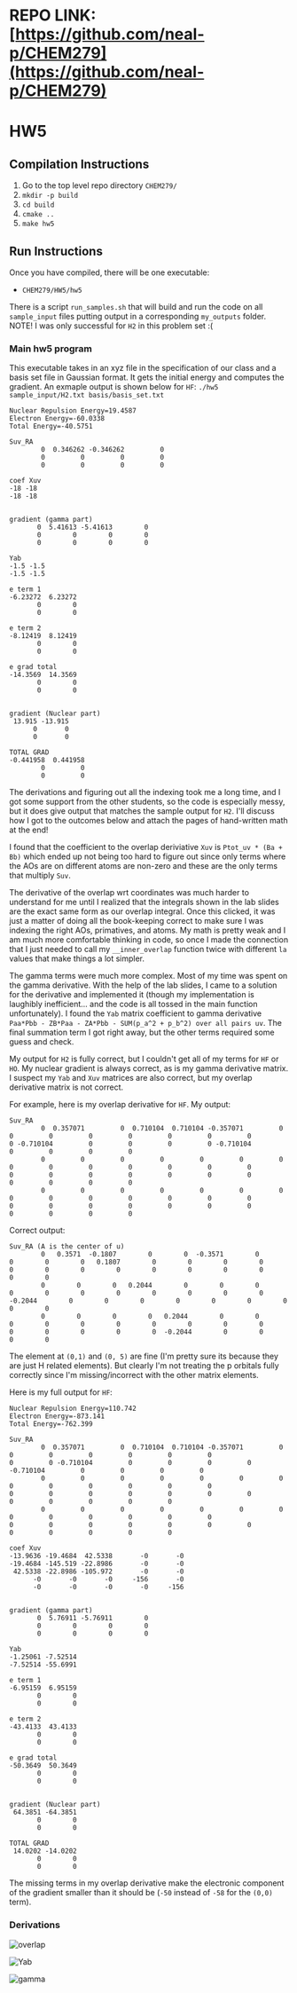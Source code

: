 # REPO LINK: [https://github.com/neal-p/CHEM279](https://github.com/neal-p/CHEM279)

# HW5

## Compilation Instructions
  1. Go to the top level repo directory `CHEM279/`
  2. `mkdir -p build`
  3. `cd build`
  4. `cmake ..`
  5. `make hw5`

## Run Instructions
Once you have compiled, there will be one executable:
  - `CHEM279/HW5/hw5`

There is a script `run_samples.sh` that will build and run the code on all `sample_input` files putting output in a corresponding `my_outputs` folder.
NOTE! I was only successful for `H2` in this problem set :( 

### Main hw5 program
This executable takes in an xyz file in the specification of our class and a basis set file in Gaussian format. It gets the initial energy and computes the gradient. An exmaple output is shown below for `HF`:
`./hw5 sample_input/H2.txt basis/basis_set.txt`

```
Nuclear Repulsion Energy=19.4587
Electron Energy=-60.0338
Total Energy=-40.5751

Suv_RA
        0  0.346262 -0.346262         0
        0         0         0         0
        0         0         0         0

coef Xuv
-18 -18
-18 -18


gradient (gamma part)
       0  5.41613 -5.41613        0
       0        0        0        0
       0        0        0        0

Yab
-1.5 -1.5
-1.5 -1.5

e term 1
-6.23272  6.23272
       0        0
       0        0

e term 2
-8.12419  8.12419
       0        0
       0        0

e grad total
-14.3569  14.3569
       0        0
       0        0


gradient (Nuclear part)
 13.915 -13.915
      0       0
      0       0

TOTAL GRAD
-0.441958  0.441958
        0         0
        0         0
```

The derivations and figuring out all the indexing took me a long time, and I got some support from the other students, so the code is especially messy, but it does give output that matches the sample output for `H2`. I'll discuss how I got to the outcomes below and attach the pages of hand-written math at the end!

I found that the coefficient to the overlap deriviative `Xuv` is `Ptot_uv * (Ba + Bb)` which ended up not being too hard to figure out since only terms where the AOs are on different atoms are non-zero and these are the only terms that multiply `Suv`. 

The derivative of the overlap wrt coordinates was much harder to understand for me until I realized that the integrals shown in the lab slides are the exact same form as our overlap integral. Once this clicked, it was just a matter of doing all the book-keeping correct to make sure I was indexing the right AOs, primatives, and atoms. My math is pretty weak and I am much more comfortable thinking in code, so once I made the connection that I just needed to call my `__inner_overlap` function twice with different `la` values that make things a lot simpler. 

The gamma terms were much more complex. Most of my time was spent on the gamma derivative. With the help of the lab slides, I came to a solution for the derivative and implemented it (though my implementation is laughibly inefficient... and the code is all tossed in the main function unfortunately). I found the `Yab` matrix coefficient to gamma derivative `Paa*Pbb - ZB*Paa - ZA*Pbb - SUM(p_a^2 + p_b^2) over all pairs uv`. The final summation term I got right away, but the other terms required some guess and check.

My output for `H2` is fully correct, but I couldn't get all of my terms for `HF` or `HO`. My nuclear gradient is always correct, as is my gamma derivative matrix. I suspect my `Yab` and `Xuv` matrices are also correct, but my overlap derivative matrix is not correct.

For example, here is my overlap derivative for `HF`.
My output:

```
Suv_RA
        0  0.357071         0  0.710104  0.710104 -0.357071         0         0         0         0         0         0         0         0         0 -0.710104         0         0         0         0 -0.710104         0         0         0         0
        0         0         0         0         0         0         0         0         0         0         0         0         0         0         0         0         0         0         0         0         0         0         0         0         0
        0         0         0         0         0         0         0         0         0         0         0         0         0         0         0         0         0         0         0         0         0         0         0         0         0
```

Correct output:
```
Suv_RA (A is the center of u)
        0   0.3571  -0.1807        0        0  -0.3571        0        0        0        0   0.1807        0        0        0        0        0        0        0        0        0        0        0        0        0        0
        0        0        0   0.2044        0        0        0        0        0        0        0        0        0        0        0  -0.2044        0        0        0        0        0        0        0        0        0
        0        0        0        0   0.2044        0        0        0        0        0        0        0        0        0        0        0        0        0        0        0  -0.2044        0        0        0        0
```

The element at `(0,1)` and `(0, 5)` are fine (I'm pretty sure its because they are just H related elements). But clearly I'm not treating the p orbitals fully correctly since I'm missing/incorrect with the other matrix elements.

Here is my full output for `HF`:

```
Nuclear Repulsion Energy=110.742
Electron Energy=-873.141
Total Energy=-762.399

Suv_RA
        0  0.357071         0  0.710104  0.710104 -0.357071         0         0         0         0         0         0         0
0         0 -0.710104         0         0         0         0 -0.710104         0         0         0         0
        0         0         0         0         0         0         0         0         0         0         0         0         0
0         0         0         0         0         0         0         0         0         0         0         0
        0         0         0         0         0         0         0         0         0         0         0         0         0
0         0         0         0         0         0         0         0         0         0         0         0

coef Xuv
-13.9636 -19.4684  42.5338       -0       -0
-19.4684 -145.519 -22.8986       -0       -0
 42.5338 -22.8986 -105.972       -0       -0
      -0       -0       -0     -156       -0
      -0       -0       -0       -0     -156


gradient (gamma part)
       0  5.76911 -5.76911        0
       0        0        0        0
       0        0        0        0

Yab
-1.25061 -7.52514
-7.52514 -55.6991

e term 1
-6.95159  6.95159
       0        0
       0        0

e term 2
-43.4133  43.4133
       0        0
       0        0

e grad total
-50.3649  50.3649
       0        0
       0        0


gradient (Nuclear part)
 64.3851 -64.3851
       0        0
       0        0

TOTAL GRAD
 14.0202 -14.0202
       0        0
       0        0
```

The missing terms in my overlap derivative make the electronic component of the gradient smaller than it should be (`-50` instead of `-58` for the `(0,0)` term).

### Derivations

![overlap](overlap_term.png)

![Yab](Yab.png)

![gamma](gamma_term.png)

